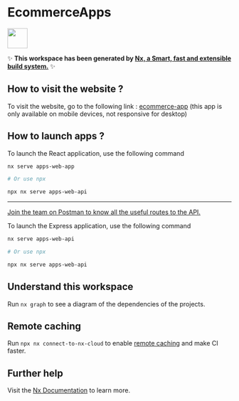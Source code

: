 # EcommerceApps

<a alt="Nx logo" href="https://nx.dev" target="_blank" rel="noreferrer"><img src="https://raw.githubusercontent.com/nrwl/nx/master/images/nx-logo.png" width="45"></a>

✨ **This workspace has been generated by [Nx, a Smart, fast and extensible build system.](https://nx.dev)** ✨

## How to visit the website ?

To visit the website, go to the following link : [ecommerce-app](http://51.75.248.15:3001/) (this app is only available on mobile devices, not responsive for desktop)

## How to launch apps ?

To launch the React application, use the following command

```bash
nx serve apps-web-app

# Or use npx

npx nx serve apps-web-api
```

---

[Join the team on Postman to know all the useful routes to the API.](https://app.getpostman.com/join-team?invite_code=19e2e26b86170310c5dc5a1431c86f73&target_code=c996b5c4c53091416502a6980a5be20d)

To launch the Express application, use the following command

```bash
nx serve apps-web-api

# Or use npx

npx nx serve apps-web-api
```

## Understand this workspace

Run `nx graph` to see a diagram of the dependencies of the projects.

## Remote caching

Run `npx nx connect-to-nx-cloud` to enable [remote caching](https://nx.app) and make CI faster.

## Further help

Visit the [Nx Documentation](https://nx.dev) to learn more.
